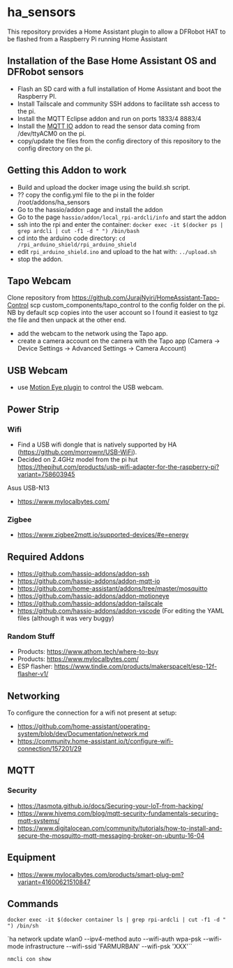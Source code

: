 # ha_sensors

This repository provides a Home Assistant plugin to allow a DFRobot HAT to be flashed from a Raspberry Pi running Home Assistant

## Installation of the Base Home Assistant OS and DFRobot sensors
* Flash an SD card with a full installation of Home Assistant and boot the Raspberry PI.
* Install Tailscale and community SSH addons to facilitate ssh access to the pi.
* Install the MQTT Eclipse addon and run on ports 1833/4 8883/4
* Install the [MQTT IO](https://github.com/hassio-addons/addon-mqtt-io) addon to read the sensor data coming from /dev/ttyACM0 on the pi.
* copy/update the files from the config directory of this repository to the config directory on the pi.

## Getting this Addon to work
* Build and upload the docker image using the build.sh script.
* ?? copy the config.yml file to the pi in the folder /root/addons/ha_sensors
* Go to the hassio/addon page and install the addon
* Go to the page `hassio/addon/local_rpi-ardcli/info` and start the addon
* ssh into the rpi and enter the container: `docker exec -it $(docker ps | grep ardcli | cut -f1 -d " ") /bin/bash`
* cd into the arduino code directory: `cd /rpi_arduino_shield/rpi_arduino_shield`
* edit `rpi_arduino_shield.ino` and upload to the hat with: `../upload.sh`
* stop the addon.


## Tapo Webcam
Clone repository from https://github.com/JurajNyiri/HomeAssistant-Tapo-Control
scp custom_components/tapo_control to the config folder on the pi. NB by default scp copies into the user account so I found it easiest to tgz the file and then unpack at the other end.
* add the webcam to the network using the Tapo app.
* create a camera account on the camera with the Tapo app (Camera -> Device Settings -> Advanced Settings -> Camera Account)


## USB Webcam
* use [Motion Eye plugin](https://github.com/hassio-addons/addon-motioneye) to control the USB webcam.

## Power Strip
### Wifi
* Find a USB wifi dongle that is natively supported by HA (https://github.com/morrownr/USB-WiFi).
* Decided on 2.4GHz model from the pi hut https://thepihut.com/products/usb-wifi-adapter-for-the-raspberry-pi?variant=758603945

Asus USB-N13

* https://www.mylocalbytes.com/


### Zigbee
* https://www.zigbee2mqtt.io/supported-devices/#e=energy



## Required Addons

- https://github.com/hassio-addons/addon-ssh
- https://github.com/hassio-addons/addon-mqtt-io
- https://github.com/home-assistant/addons/tree/master/mosquitto
- https://github.com/hassio-addons/addon-motioneye
- https://github.com/hassio-addons/addon-tailscale
- https://github.com/hassio-addons/addon-vscode (For editing the YAML files (although it was very buggy)

### Random Stuff
* Products: https://www.athom.tech/where-to-buy
* Products: https://www.mylocalbytes.com/
* ESP flasher: https://www.tindie.com/products/makerspacelt/esp-12f-flasher-v1/


## Networking
To configure the connection for a wifi not present at setup:

* https://github.com/home-assistant/operating-system/blob/dev/Documentation/network.md
* https://community.home-assistant.io/t/configure-wifi-connection/157201/29


## MQTT

### Security

- https://tasmota.github.io/docs/Securing-your-IoT-from-hacking/
- https://www.hivemq.com/blog/mqtt-security-fundamentals-securing-mqtt-systems/
- https://www.digitalocean.com/community/tutorials/how-to-install-and-secure-the-mosquitto-mqtt-messaging-broker-on-ubuntu-16-04

## Equipment

- https://www.mylocalbytes.com/products/smart-plug-pm?variant=41600621510847

## Commands

`docker exec -it $(docker container ls | grep rpi-ardcli | cut -f1 -d " ") /bin/sh`

`ha network update wlan0 --ipv4-method auto --wifi-auth wpa-psk --wifi-mode infrastructure --wifi-ssid 'FARMURBAN' --wifi-psk 'XXX'``

`nmcli con show`
